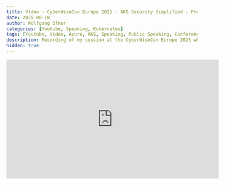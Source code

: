 ```yaml
---
title: Video - CyberWiseCon Europe 2025 - AKS Security Simplified - Protecting Your Kubernetes Environment
date: 2025-08-18
author: Wolfgang Ofner
categories: [Youtube, Speaking, Kubernetes]
tags: [Youtube, Video, Azure, AKS, Speaking, Public Speaking, Conference, Security, Azure Contaienr Registry]
description: Recording of my session at the CyberWiseCon Europe 2025 where I talk about securing your Azure Kubernetes Service environment.
hidden: true
---
```


<iframe width="560" height="315" src="https://www.youtube.com/embed/ckP-LPrvFkQ" title="YouTube video player" frameborder="0" allow="accelerometer; autoplay; clipboard-write; encrypted-media; gyroscope; picture-in-picture; web-share" referrerpolicy="strict-origin-when-cross-origin" allowfullscreen></iframe>
